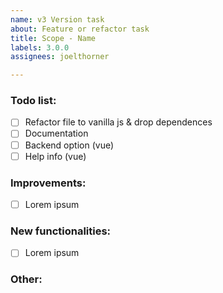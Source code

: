 ```yaml
---
name: v3 Version task
about: Feature or refactor task
title: Scope - Name
labels: 3.0.0
assignees: joelthorner

---
```


### Todo list:
- [ ] Refactor file to vanilla js & drop dependences
- [ ] Documentation
- [ ] Backend option (vue)
- [ ] Help info (vue)

### Improvements:
- [ ] Lorem ipsum

### New functionalities:
- [ ] Lorem ipsum

### Other:
